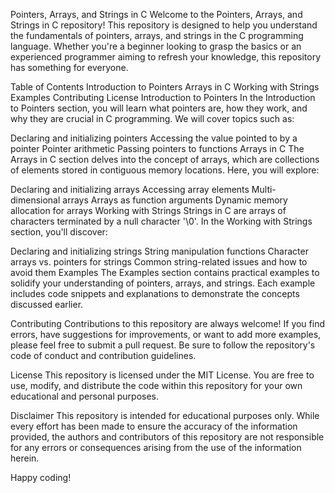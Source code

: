 Pointers, Arrays, and Strings in C
Welcome to the Pointers, Arrays, and Strings in C repository! This repository is designed to help you understand the fundamentals of pointers, arrays, and strings in the C programming language. Whether you're a beginner looking to grasp the basics or an experienced programmer aiming to refresh your knowledge, this repository has something for everyone.

Table of Contents
Introduction to Pointers
Arrays in C
Working with Strings
Examples
Contributing
License
Introduction to Pointers
In the Introduction to Pointers section, you will learn what pointers are, how they work, and why they are crucial in C programming. We will cover topics such as:

Declaring and initializing pointers
Accessing the value pointed to by a pointer
Pointer arithmetic
Passing pointers to functions
Arrays in C
The Arrays in C section delves into the concept of arrays, which are collections of elements stored in contiguous memory locations. Here, you will explore:

Declaring and initializing arrays
Accessing array elements
Multi-dimensional arrays
Arrays as function arguments
Dynamic memory allocation for arrays
Working with Strings
Strings in C are arrays of characters terminated by a null character '\0'. In the Working with Strings section, you'll discover:

Declaring and initializing strings
String manipulation functions
Character arrays vs. pointers for strings
Common string-related issues and how to avoid them
Examples
The Examples section contains practical examples to solidify your understanding of pointers, arrays, and strings. Each example includes code snippets and explanations to demonstrate the concepts discussed earlier.

Contributing
Contributions to this repository are always welcome! If you find errors, have suggestions for improvements, or want to add more examples, please feel free to submit a pull request. Be sure to follow the repository's code of conduct and contribution guidelines.

License
This repository is licensed under the MIT License. You are free to use, modify, and distribute the code within this repository for your own educational and personal purposes.

Disclaimer
This repository is intended for educational purposes only. While every effort has been made to ensure the accuracy of the information provided, the authors and contributors of this repository are not responsible for any errors or consequences arising from the use of the information herein.

Happy coding!


